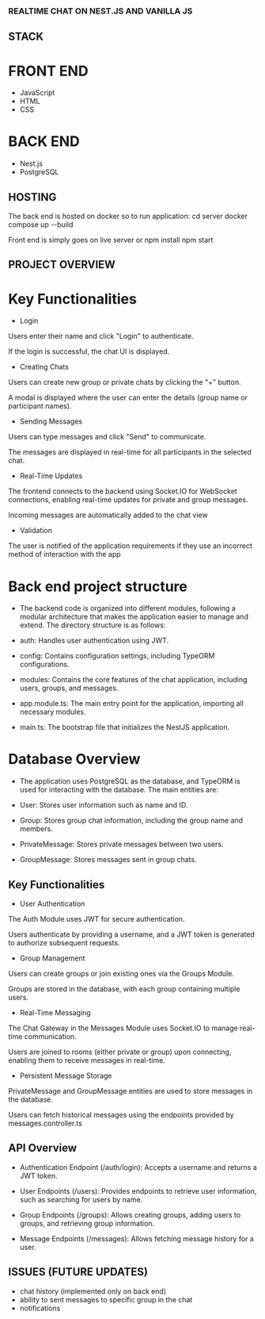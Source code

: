### REALTIME CHAT ON NEST.JS AND VANILLA JS

## STACK

# FRONT END

- JavaScript
- HTML
- CSS

# BACK END

- Nest.js
- PostgreSQL

## HOSTING

The back end is hosted on docker so to run application:
cd server
docker compose up --build

Front end is simply goes on live server or
npm install
npm start

## PROJECT OVERVIEW

# Key Functionalities

- Login

Users enter their name and click "Login" to authenticate.

If the login is successful, the chat UI is displayed.

- Creating Chats

Users can create new group or private chats by clicking the "+" button.

A modal is displayed where the user can enter the details (group name or participant names).

- Sending Messages

Users can type messages and click "Send" to communicate.

The messages are displayed in real-time for all participants in the selected chat.

- Real-Time Updates

The frontend connects to the backend using Socket.IO for WebSocket connections, enabling real-time updates for private and group messages.

Incoming messages are automatically added to the chat view

- Validation

The user is notified of the application requirements if they use an incorrect method of interaction with the app

# Back end project structure

- The backend code is organized into different modules, following a modular architecture that makes the application easier to manage and extend. The directory structure is as follows:

- auth: Handles user authentication using JWT.

- config: Contains configuration settings, including TypeORM configurations.

- modules: Contains the core features of the chat application, including users, groups, and messages.

- app.module.ts: The main entry point for the application, importing all necessary modules.

- main.ts: The bootstrap file that initializes the NestJS application.

# Database Overview

- The application uses PostgreSQL as the database, and TypeORM is used for interacting with the database. The main entities are:

- User: Stores user information such as name and ID.

- Group: Stores group chat information, including the group name and members.

- PrivateMessage: Stores private messages between two users.

- GroupMessage: Stores messages sent in group chats.

## Key Functionalities

- User Authentication

The Auth Module uses JWT for secure authentication.

Users authenticate by providing a username, and a JWT token is generated to authorize subsequent requests.

- Group Management

Users can create groups or join existing ones via the Groups Module.

Groups are stored in the database, with each group containing multiple users.

- Real-Time Messaging

The Chat Gateway in the Messages Module uses Socket.IO to manage real-time communication.

Users are joined to rooms (either private or group) upon connecting, enabling them to receive messages in real-time.

- Persistent Message Storage

PrivateMessage and GroupMessage entities are used to store messages in the database.

Users can fetch historical messages using the endpoints provided by messages.controller.ts

## API Overview

- Authentication Endpoint (/auth/login): Accepts a username and returns a JWT token.

- User Endpoints (/users): Provides endpoints to retrieve user information, such as searching for users by name.

- Group Endpoints (/groups): Allows creating groups, adding users to groups, and retrieving group information.

- Message Endpoints (/messages): Allows fetching message history for a user.

## ISSUES (FUTURE UPDATES)

- chat history (implemented only on back end)
- ability to sent messages to specific group in the chat
- notifications
